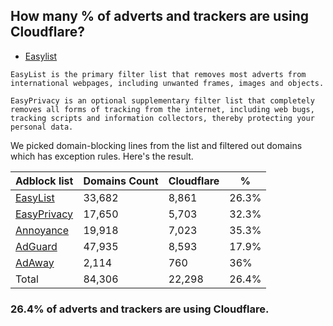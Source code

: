 ## How many % of adverts and trackers are using Cloudflare?


- [Easylist](https://web.archive.org/web/20210516110248/https://easylist.to/)
```
EasyList is the primary filter list that removes most adverts from international webpages, including unwanted frames, images and objects.

EasyPrivacy is an optional supplementary filter list that completely removes all forms of tracking from the internet, including web bugs, tracking scripts and information collectors, thereby protecting your personal data.
```


We picked domain-blocking lines from the list and filtered out domains which has exception rules.
Here's the result.


| Adblock list | Domains Count | Cloudflare | % |
| --- | --- | --- | --- |
| [EasyList](https://easylist.to/easylist/easylist.txt) | 33,682 | 8,861 | 26.3% |
| [EasyPrivacy](https://easylist.to/easylist/easyprivacy.txt) | 17,650 | 5,703 | 32.3% |
| [Annoyance](https://secure.fanboy.co.nz/fanboy-annoyance.txt) | 19,918 | 7,023 | 35.3% |
| [AdGuard](https://adguardteam.github.io/AdGuardSDNSFilter/Filters/filter.txt) | 47,935 | 8,593 | 17.9% |
| [AdAway](https://raw.githubusercontent.com/AdAway/adaway.github.io/master/hosts.txt) | 2,114 | 760 | 36% |
| Total | 84,306 | 22,298 | 26.4% |


### 26.4% of adverts and trackers are using Cloudflare.